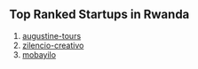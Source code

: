 ## Top Ranked Startups in Rwanda

1. [augustine-tours](http://www.startupranking.com/augustine-tours)
2. [zilencio-creativo](http://www.startupranking.com/zilencio-creativo)
3. [mobayilo](http://www.startupranking.com/mobayilo)

